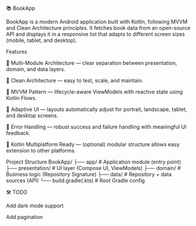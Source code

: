 📚 BookApp

BookApp is a modern Android application built with Kotlin, following MVVM and Clean Architecture principles.
It fetches book data from an open-source API and displays it in a responsive list that adapts to different screen sizes (mobile, tablet, and desktop).

Features

🔹 Multi-Module Architecture — clear separation between presentation, domain, and data layers.

🔹 Clean Architecture — easy to test, scale, and maintain.

🔹 MVVM Pattern — lifecycle-aware ViewModels with reactive state using Kotlin Flows.

🔹 Adaptive UI — layouts automatically adjust for portrait, landscape, tablet, and desktop screens.

🔹 Error Handling — robust success and failure handling with meaningful UI feedback.

🔹 Kotlin Multiplatform Ready — (optional) modular structure allows easy extension to other platforms.


Project Structure
BookApp/
├── app/               # Application module (entry point)
├── presentation/      # UI layer (Compose UI, ViewModels)
├── domain/            # Business logic (Repository Signature)
├── data/              # Repository + data sources (API)
└── build.gradle(.kts) # Root Gradle config


🛠️ TODO

 Add dark mode support

 Add pagination
